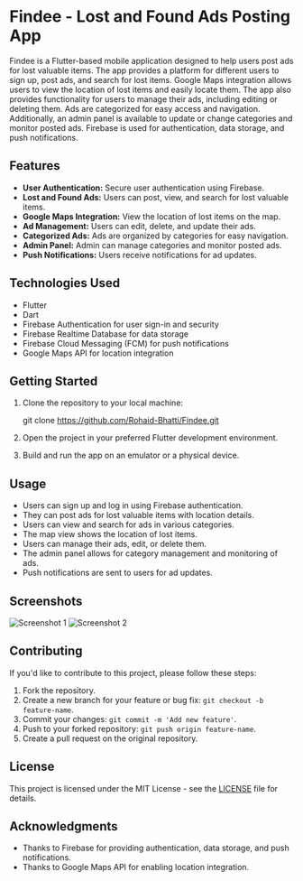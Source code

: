 # Findee - Lost and Found Ads Posting App

Findee is a Flutter-based mobile application designed to help users post ads for lost valuable items. The app provides a platform for different users to sign up, post ads, and search for lost items. Google Maps integration allows users to view the location of lost items and easily locate them. The app also provides functionality for users to manage their ads, including editing or deleting them. Ads are categorized for easy access and navigation. Additionally, an admin panel is available to update or change categories and monitor posted ads. Firebase is used for authentication, data storage, and push notifications.

## Features

- **User Authentication:** Secure user authentication using Firebase.
- **Lost and Found Ads:** Users can post, view, and search for lost valuable items.
- **Google Maps Integration:** View the location of lost items on the map.
- **Ad Management:** Users can edit, delete, and update their ads.
- **Categorized Ads:** Ads are organized by categories for easy navigation.
- **Admin Panel:** Admin can manage categories and monitor posted ads.
- **Push Notifications:** Users receive notifications for ad updates.

## Technologies Used

- Flutter
- Dart
- Firebase Authentication for user sign-in and security
- Firebase Realtime Database for data storage
- Firebase Cloud Messaging (FCM) for push notifications
- Google Maps API for location integration

## Getting Started

1. Clone the repository to your local machine:

    git clone https://github.com/Rohaid-Bhatti/Findee.git

2. Open the project in your preferred Flutter development environment.

3. Build and run the app on an emulator or a physical device.

## Usage

- Users can sign up and log in using Firebase authentication.
- They can post ads for lost valuable items with location details.
- Users can view and search for ads in various categories.
- The map view shows the location of lost items.
- Users can manage their ads, edit, or delete them.
- The admin panel allows for category management and monitoring of ads.
- Push notifications are sent to users for ad updates.

## Screenshots

![Screenshot 1](/screenshots/screenshot1.png)
![Screenshot 2](/screenshots/screenshot2.png)

## Contributing

If you'd like to contribute to this project, please follow these steps:

1. Fork the repository.
2. Create a new branch for your feature or bug fix: `git checkout -b feature-name`.
3. Commit your changes: `git commit -m 'Add new feature'`.
4. Push to your forked repository: `git push origin feature-name`.
5. Create a pull request on the original repository.

## License

This project is licensed under the MIT License - see the [LICENSE](LICENSE) file for details.

## Acknowledgments

- Thanks to Firebase for providing authentication, data storage, and push notifications.
- Thanks to Google Maps API for enabling location integration.